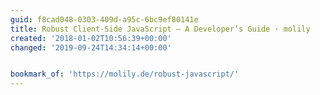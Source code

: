 ```yaml
---
guid: f8cad048-0303-409d-a95c-6bc9ef80141e
title: Robust Client-Side JavaScript – A Developer’s Guide · molily
created: '2018-01-02T10:56:39+00:00'
changed: '2019-09-24T14:34:14+00:00'


bookmark_of: 'https://molily.de/robust-javascript/'
---
```




